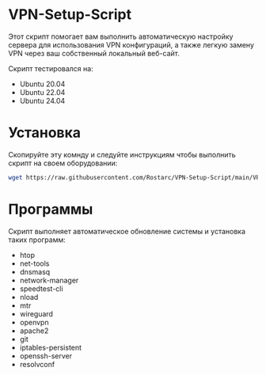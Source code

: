 # VPN-Setup-Script

Этот скрипт помогает вам выполнить автоматическую настройку сервера для использования VPN конфигураций, а также легкую замену VPN через ваш собственный локальный веб-сайт. 

Скрипт тестировался на:
- Ubuntu 20.04
- Ubuntu 22.04
- Ubuntu 24.04


# Установка
Скопируйте эту комнду и следуйте инструкциям чтобы выполнить скрипт на своем оборудовании:
```bash
wget https://raw.githubusercontent.com/Rostarc/VPN-Setup-Script/main/VPN-Setup-Ubuntu20.04-22.04.sh -O VPN-Setup-Ubuntu20.04-22.04.sh && sudo bash VPN-Setup-Ubuntu20.04-22.04.sh
```
# Программы
Скрипт выполняет автоматическое обновление системы и установка таких программ:
- htop
- net-tools
- dnsmasq
- network-manager
- speedtest-cli
- nload
- mtr
- wireguard
- openvpn
- apache2
- git
- iptables-persistent
- openssh-server
- resolvconf
